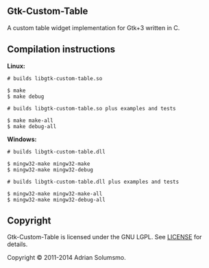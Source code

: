## Gtk-Custom-Table

A custom table widget implementation for Gtk+3 written in C.

## Compilation instructions

**Linux:**

    # builds libgtk-custom-table.so

    $ make
    $ make debug

    # builds libgtk-custom-table.so plus examples and tests

    $ make make-all
    $ make debug-all
    
**Windows:**

    # builds libgtk-custom-table.dll

    $ mingw32-make mingw32-make
    $ mingw32-make mingw32-debug

    # builds libgtk-custom-table.dll plus examples and tests

    $ mingw32-make mingw32-make-all
    $ mingw32-make mingw32-debug-all

## Copyright

Gtk-Custom-Table is licensed under the GNU LGPL. See [LICENSE](https://github.com/honeymustard/gtk-custom-table/blob/master/LICENSE) for details.

Copyright &copy; 2011-2014 Adrian Solumsmo.

